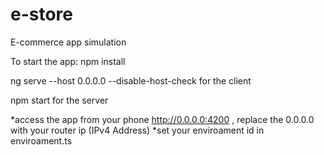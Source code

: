 # e-store
E-commerce app simulation

To start the app:
npm install

ng serve --host 0.0.0.0 --disable-host-check for the client

npm start for the server

*access the app from your phone http://0.0.0.0:4200 , replace the 0.0.0.0 with your router ip (IPv4 Address)
*set your enviroament id in enviroament.ts

